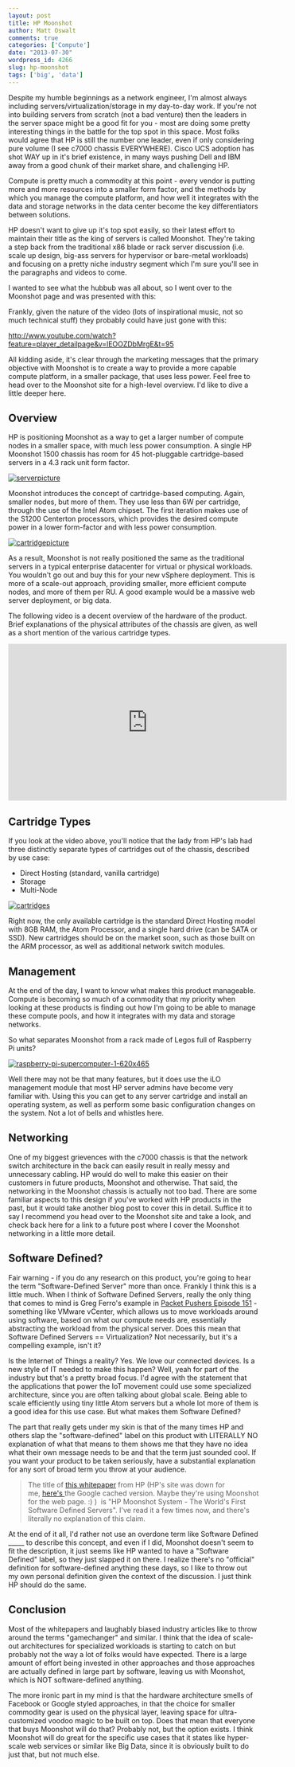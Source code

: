 ```yaml
---
layout: post
title: HP Moonshot
author: Matt Oswalt
comments: true
categories: ['Compute']
date: "2013-07-30"
wordpress_id: 4266
slug: hp-moonshot
tags: ['big', 'data']
---
```



Despite my humble beginnings as a network engineer, I'm almost always including servers/virtualization/storage in my day-to-day work. If you're not into building servers from scratch (not a bad venture) then the leaders in the server space might be a good fit for you - most are doing some pretty interesting things in the battle for the top spot in this space. Most folks would agree that HP is still the number one leader, even if only considering pure volume (I see c7000 chassis EVERYWHERE). Cisco UCS adoption has shot WAY up in it's brief existence, in many ways pushing Dell and IBM away from a good chunk of their market share, and challenging HP.

Compute is pretty much a commodity at this point - every vendor is putting more and more resources into a smaller form factor, and the methods by which you manage the compute platform, and how well it integrates with the data and storage networks in the data center become the key differentiators between solutions.

HP doesn't want to give up it's top spot easily, so their latest effort to maintain their title as the king of servers is called Moonshot. They're taking a step back from the traditional x86 blade or rack server discussion (i.e. scale up design, big-ass servers for hypervisor or bare-metal workloads) and focusing on a pretty niche industry segment which I'm sure you'll see in the paragraphs and videos to come.

I wanted to see what the hubbub was all about, so I went over to the Moonshot page and was presented with this:


Frankly, given the nature of the video (lots of inspirational music, not so much technical stuff) they probably could have just gone with this:

http://www.youtube.com/watch?feature=player_detailpage&v=lEOOZDbMrgE&t=95

All kidding aside, it's clear through the marketing messages that the primary objective with Moonshot is to create a way to provide a more capable compute platform, in a smaller package, that uses less power. Feel free to head over to the Moonshot site for a high-level overview. I'd like to dive a little deeper here.

## Overview

HP is positioning Moonshot as a way to get a larger number of compute nodes in a smaller space, with much less power consumption. A single HP Moonshot 1500 chassis has room for 45 hot-pluggable cartridge-based servers in a 4.3 rack unit form factor.

[![serverpicture](assets/2013/07/serverpicture.png)](assets/2013/07/serverpicture.png)

Moonshot introduces the concept of cartridge-based computing. Again, smaller nodes, but more of them. They use less than 6W per cartridge, through the use of the Intel Atom chipset. The first iteration makes use of the S1200 Centerton processors, which provides the desired compute power in a lower form-factor and with less power consumption.

[![cartridgepicture](assets/2013/07/cartridgepicture.png)](assets/2013/07/cartridgepicture.png)

As a result, Moonshot is not really positioned the same as the traditional servers in a typical enterprise datacenter for virtual or physical workloads. You wouldn't go out and buy this for your new vSphere deployment. This is more of a scale-out approach, providing smaller, more efficient compute nodes, and more of them per RU. A good example would be a massive web server deployment, or big data.

The following video is a decent overview of the hardware of the product. Brief explanations of the physical attributes of the chassis are given, as well as a short mention of the various cartridge types.

<div style="text-align: center"><iframe width="560" height="315" src="http://www.youtube.com/embed/21pIQUYMY1E" frameborder="0" allowfullscreen></iframe></div>

## Cartridge Types

If you look at the video above, you'll notice that the lady from HP's lab had three distinctly separate types of cartridges out of the chassis, described by use case:
	
  * Direct Hosting (standard, vanilla cartridge)
  * Storage
  * Multi-Node

[![cartridges](assets/2013/07/cartridges.png)](assets/2013/07/cartridges.png)

Right now, the only available cartridge is the standard Direct Hosting model with 8GB RAM, the Atom Processor, and a single hard drive (can be SATA or SSD). New cartridges should be on the market soon, such as those built on the ARM processor, as well as additional network switch modules.

## Management

At the end of the day, I want to know what makes this product manageable. Compute is becoming so much of a commodity that my priority when looking at these products is finding out how I'm going to be able to manage these compute pools, and how it integrates with my data and storage networks.

So what separates Moonshot from a rack made of Legos full of Raspberry Pi units?

[![raspberry-pi-supercomputer-1-620x465](assets/2013/07/raspberry-pi-supercomputer-1-620x465.jpg)](assets/2013/07/raspberry-pi-supercomputer-1-620x465.jpg)

Well there may not be that many features, but it does use the iLO management module that most HP server admins have become very familiar with. Using this you can get to any server cartridge and install an operating system, as well as perform some basic configuration changes on the system. Not a lot of bells and whistles here.

## Networking

One of my biggest grievences with the c7000 chassis is that the network switch architecture in the back can easily result in really messy and unnecessary cabling. HP would do well to make this easier on their customers in future products, Moonshot and otherwise.
That said, the networking in the Moonshot chassis is actually not too bad. There are some familiar aspects to this design if you've worked with HP products in the past, but it would take another blog post to cover this in detail. Suffice it to say I recommend you head over to the Moonshot site and take a look, and check back here for a link to a future post where I cover the Moonshot networking in a little more detail.

## Software Defined?

Fair warning - if you do any research on this product, you're going to hear the term "Software-Defined Server" more than once. Frankly I think this is a little much. When I think of Software Defined Servers, really the only thing that comes to mind is Greg Ferro's example in [Packet Pushers Episode 151](http://packetpushers.net/show-151-defining-software-defined-whatever/) - something like VMware vCenter, which allows us to move workloads around using software, based on what our compute needs are, essentially abstracting the workload from the physical server. Does this mean that Software Defined Servers == Virtualization? Not necessarily, but it's a compelling example, isn't it?

Is the Internet of Things a reality? Yes. We love our connected devices. Is a new style of IT needed to make this happen? Well, yeah for part of the industry but that's a pretty broad focus. I'd agree with the statement that the applications that power the IoT movement could use some specialized architecture, since you are often talking about global scale. Being able to scale efficiently using tiny little Atom servers but a whole lot more of them is a good idea for this use case. But what makes them Software Defined?

The part that really gets under my skin is that of the many times HP and others slap the "software-defined" label on this product with LITERALLY NO explanation of what that means to them shows me that they have no idea what their own message needs to be and that the term just sounded cool. If you want your product to be taken seriously, have a substantial explanation for any sort of broad term you throw at your audience.

> The title of [this whitepaper](http://h20000.www2.hp.com/bc/docs/support/SupportManual/c03728406/c03728406.pdf) from HP (HP's site was down for me, [here's ](http://webcache.googleusercontent.com/search?q=cache:dNjRr3koCw0J:h20000.www2.hp.com/bc/docs/support/SupportManual/c03728406/c03728406.pdf+&cd=1&hl=en&ct=clnk&gl=us)the Google cached version. Maybe they're using Moonshot for the web page. :) )  is "HP Moonshot System - The World's First Software Defined Servers". I've read it a few times now, and there's literally no explanation of this claim.

At the end of it all, I'd rather not use an overdone term like Software Defined _____ to describe this concept, and even if I did, Moonshot doesn't seem to fit the description, it just seems like HP wanted to have a "Software Defined" label, so they just slapped it on there. I realize there's no "official" definition for software-defined anything these days, so I like to throw out my own personal definition given the context of the discussion. I just think HP should do the same.

## Conclusion

Most of the whitepapers and laughably biased industry articles like to throw around the terms "gamechanger" and similar. I think that the idea of scale-out architectures for specialized workloads is starting to catch on but probably not the way a lot of folks would have expected. There is a large amount of effort being invested in other approaches and those approaches are actually defined in large part by software, leaving us with Moonshot, which is NOT software-defined anything.

The more ironic part in my mind is that the hardware architecture smells of Facebook or Google styled approaches, in that the choice for smaller commodity gear is used on the physical layer, leaving space for ultra-customized voodoo magic to be built on top. Does that mean that everyone that buys Moonshot will do that? Probably not, but the option exists. I think Moonshot will do great for the specific use cases that it states like hyper-scale web services or similar like Big Data, since it is obviously built to do just that, but not much else.

